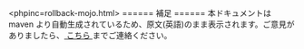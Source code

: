 <phpinc=rollback-mojo.html>
====== 補足 ======
 本ドキュメントは maven より自動生成されているため、原文(英語)のまま表示されます。ご意見がありましたら、[ こちら ]( ..\community ) までご連絡ください。